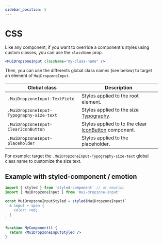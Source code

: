 ```yaml
---
sidebar_position: 5
---
```


# CSS

Like any component, if you want to override a component's styles using custom classes, you can use the `className` prop.

```jsx
<MuiDropzoneInput className="my-class-name" />
```

Then, you can use the differents global class names (see below) to target an element of `MuiDropzoneInput`.

| 	Global class                            | Description                                                                                                                   |
| ------------------------------- | ----------------------------------------------------------------------------------------------------------------------------- |
| `.MuiDropzoneInput-TextField`                        | 	Styles applied to the root element.                                                                                                                   |
| `.MuiDropzoneInput-Typography-size-text`                        | 	Styles applied to the size [Typography](https://mui.com/material-ui/api/typography/).                                                                                                                |
| `.MuiDropzoneInput-ClearIconButton`                        | 	Styles applied to to the clear [IconButton](https://mui.com/material-ui/api/icon-button/) component.                                                                                                       |
| `.MuiDropzoneInput-placeholder`                        | 	Styles applied to the placeholder.                                                                                                                   |

For example: target the `.MuiDropzoneInput-Typography-size-text` global class name to customize the size text.

## Example with styled-component / emotion

```jsx
import { styled } from 'styled-component' // or emotion
import { MuiDropzoneInput } from 'mui-dropzone-input'

const MuiDropzoneInputStyled = styled(MuiDropzoneInput)`
  & input + span {
    color: red;
  }
`

function MyComponent() {
  return <MuiDropzoneInputStyled />
}
```